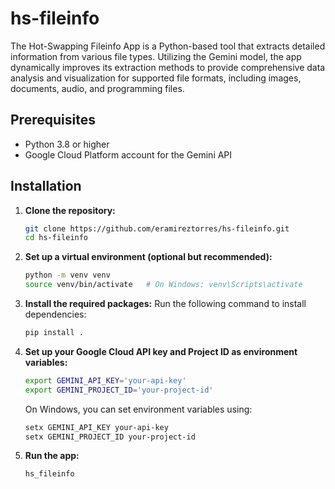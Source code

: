 # hs-fileinfo
The Hot-Swapping Fileinfo App is a Python-based tool that extracts detailed information from various file types. Utilizing the Gemini model, the app dynamically improves its extraction methods to provide comprehensive data analysis and visualization for supported file formats, including images, documents, audio, and programming files.

## Prerequisites

- Python 3.8 or higher
- Google Cloud Platform account for the Gemini API

## Installation

1. **Clone the repository:**

   ```bash
   git clone https://github.com/eramireztorres/hs-fileinfo.git
   cd hs-fileinfo   
   ```
2. **Set up a virtual environment (optional but recommended):**
    ```bash
    python -m venv venv
    source venv/bin/activate   # On Windows: venv\Scripts\activate
    ```
  
3. **Install the required packages:**
    Run the following command to install dependencies:
    ```bash
    pip install .
    ```
    
4. **Set up your Google Cloud API key and Project ID as environment variables:**
    ```bash
    export GEMINI_API_KEY='your-api-key'
    export GEMINI_PROJECT_ID='your-project-id'
    ```
    
    On Windows, you can set environment variables using:
    
    ```bash
    setx GEMINI_API_KEY your-api-key
    setx GEMINI_PROJECT_ID your-project-id
    ```

5. **Run the app:**
    ```bash
    hs_fileinfo
    ```
